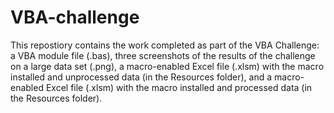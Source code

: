# VBA-challenge

This repostiory contains the work completed as part of the VBA Challenge: a VBA module file (.bas), three screenshots of the results of the challenge on a large data set (.png), a macro-enabled Excel file (.xlsm) with the macro installed and unprocessed data (in the Resources folder), and a macro-enabled Excel file (.xlsm) with the macro installed and processed data (in the Resources folder).
